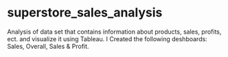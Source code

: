 # superstore_sales_analysis
Analysis of data set that contains information about products, sales, profits, ect. and visualize it using Tableau.
I Created the following deshboards: Sales, Overall, Sales & Profit.
